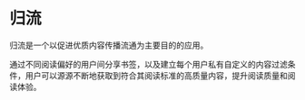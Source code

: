# 归流
归流是一个以促进优质内容传播流通为主要目的的应用。


通过不同阅读偏好的用户间分享书签，以及建立每个用户私有自定义的内容过滤条件，用户可以源源不断地获取到符合其阅读标准的高质量内容，提升阅读质量和阅读体验。
